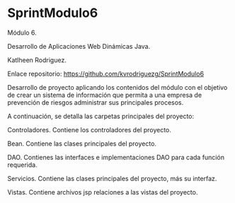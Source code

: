 # SprintModulo6

Módulo 6.

Desarrollo de Aplicaciones Web Dinámicas Java.

Katlheen Rodriguez.

Enlace repositorio: https://github.com/kvrodriguezg/SprintModulo6

Desarrollo de proyecto aplicando los contenidos del módulo con el objetivo de crear un sistema de información que permita a una empresa de prevención de riesgos administrar sus principales procesos.

A continuación, se detalla las carpetas principales del proyecto:

Controladores. Contiene los controladores del proyecto.

Bean. Contiene las clases principales del proyecto. 

DAO. Contienes las interfaces e implementaciones DAO para cada función requerida.

Servicios. Contiene las clases principales del proyecto, más su interfaz.

Vistas. Contiene archivos jsp relaciones a las vistas del proyecto.
